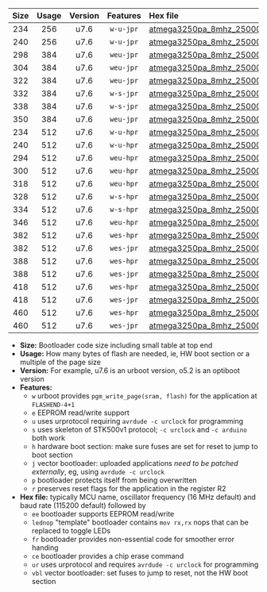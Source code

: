 |Size|Usage|Version|Features|Hex file|
|:-:|:-:|:-:|:-:|:--|
|234|256|u7.6|`w-u-jpr`|[atmega3250pa_8mhz_250000bps_ur_vbl.hex](https://raw.githubusercontent.com/stefanrueger/urboot/main/bootloaders/atmega3250pa/fcpu_8mhz/250000_bps/atmega3250pa_8mhz_250000bps_ur_vbl.hex)|
|240|256|u7.6|`w-u-jpr`|[atmega3250pa_8mhz_250000bps_lednop_ur_vbl.hex](https://raw.githubusercontent.com/stefanrueger/urboot/main/bootloaders/atmega3250pa/fcpu_8mhz/250000_bps/atmega3250pa_8mhz_250000bps_lednop_ur_vbl.hex)|
|298|384|u7.6|`weu-jpr`|[atmega3250pa_8mhz_250000bps_ee_ur_vbl.hex](https://raw.githubusercontent.com/stefanrueger/urboot/main/bootloaders/atmega3250pa/fcpu_8mhz/250000_bps/atmega3250pa_8mhz_250000bps_ee_ur_vbl.hex)|
|304|384|u7.6|`weu-jpr`|[atmega3250pa_8mhz_250000bps_ee_lednop_ur_vbl.hex](https://raw.githubusercontent.com/stefanrueger/urboot/main/bootloaders/atmega3250pa/fcpu_8mhz/250000_bps/atmega3250pa_8mhz_250000bps_ee_lednop_ur_vbl.hex)|
|322|384|u7.6|`weu-jpr`|[atmega3250pa_8mhz_250000bps_ee_lednop_fr_ur_vbl.hex](https://raw.githubusercontent.com/stefanrueger/urboot/main/bootloaders/atmega3250pa/fcpu_8mhz/250000_bps/atmega3250pa_8mhz_250000bps_ee_lednop_fr_ur_vbl.hex)|
|332|384|u7.6|`w-s-jpr`|[atmega3250pa_8mhz_250000bps_vbl.hex](https://raw.githubusercontent.com/stefanrueger/urboot/main/bootloaders/atmega3250pa/fcpu_8mhz/250000_bps/atmega3250pa_8mhz_250000bps_vbl.hex)|
|338|384|u7.6|`w-s-jpr`|[atmega3250pa_8mhz_250000bps_lednop_vbl.hex](https://raw.githubusercontent.com/stefanrueger/urboot/main/bootloaders/atmega3250pa/fcpu_8mhz/250000_bps/atmega3250pa_8mhz_250000bps_lednop_vbl.hex)|
|350|384|u7.6|`weu-jpr`|[atmega3250pa_8mhz_250000bps_ee_lednop_fr_ce_ur_vbl.hex](https://raw.githubusercontent.com/stefanrueger/urboot/main/bootloaders/atmega3250pa/fcpu_8mhz/250000_bps/atmega3250pa_8mhz_250000bps_ee_lednop_fr_ce_ur_vbl.hex)|
|234|512|u7.6|`w-u-hpr`|[atmega3250pa_8mhz_250000bps_ur.hex](https://raw.githubusercontent.com/stefanrueger/urboot/main/bootloaders/atmega3250pa/fcpu_8mhz/250000_bps/atmega3250pa_8mhz_250000bps_ur.hex)|
|240|512|u7.6|`w-u-hpr`|[atmega3250pa_8mhz_250000bps_lednop_ur.hex](https://raw.githubusercontent.com/stefanrueger/urboot/main/bootloaders/atmega3250pa/fcpu_8mhz/250000_bps/atmega3250pa_8mhz_250000bps_lednop_ur.hex)|
|294|512|u7.6|`weu-hpr`|[atmega3250pa_8mhz_250000bps_ee_ur.hex](https://raw.githubusercontent.com/stefanrueger/urboot/main/bootloaders/atmega3250pa/fcpu_8mhz/250000_bps/atmega3250pa_8mhz_250000bps_ee_ur.hex)|
|300|512|u7.6|`weu-hpr`|[atmega3250pa_8mhz_250000bps_ee_lednop_ur.hex](https://raw.githubusercontent.com/stefanrueger/urboot/main/bootloaders/atmega3250pa/fcpu_8mhz/250000_bps/atmega3250pa_8mhz_250000bps_ee_lednop_ur.hex)|
|318|512|u7.6|`weu-hpr`|[atmega3250pa_8mhz_250000bps_ee_lednop_fr_ur.hex](https://raw.githubusercontent.com/stefanrueger/urboot/main/bootloaders/atmega3250pa/fcpu_8mhz/250000_bps/atmega3250pa_8mhz_250000bps_ee_lednop_fr_ur.hex)|
|328|512|u7.6|`w-s-hpr`|[atmega3250pa_8mhz_250000bps.hex](https://raw.githubusercontent.com/stefanrueger/urboot/main/bootloaders/atmega3250pa/fcpu_8mhz/250000_bps/atmega3250pa_8mhz_250000bps.hex)|
|334|512|u7.6|`w-s-hpr`|[atmega3250pa_8mhz_250000bps_lednop.hex](https://raw.githubusercontent.com/stefanrueger/urboot/main/bootloaders/atmega3250pa/fcpu_8mhz/250000_bps/atmega3250pa_8mhz_250000bps_lednop.hex)|
|346|512|u7.6|`weu-hpr`|[atmega3250pa_8mhz_250000bps_ee_lednop_fr_ce_ur.hex](https://raw.githubusercontent.com/stefanrueger/urboot/main/bootloaders/atmega3250pa/fcpu_8mhz/250000_bps/atmega3250pa_8mhz_250000bps_ee_lednop_fr_ce_ur.hex)|
|382|512|u7.6|`wes-hpr`|[atmega3250pa_8mhz_250000bps_ee.hex](https://raw.githubusercontent.com/stefanrueger/urboot/main/bootloaders/atmega3250pa/fcpu_8mhz/250000_bps/atmega3250pa_8mhz_250000bps_ee.hex)|
|382|512|u7.6|`wes-jpr`|[atmega3250pa_8mhz_250000bps_ee_vbl.hex](https://raw.githubusercontent.com/stefanrueger/urboot/main/bootloaders/atmega3250pa/fcpu_8mhz/250000_bps/atmega3250pa_8mhz_250000bps_ee_vbl.hex)|
|388|512|u7.6|`wes-hpr`|[atmega3250pa_8mhz_250000bps_ee_lednop.hex](https://raw.githubusercontent.com/stefanrueger/urboot/main/bootloaders/atmega3250pa/fcpu_8mhz/250000_bps/atmega3250pa_8mhz_250000bps_ee_lednop.hex)|
|388|512|u7.6|`wes-jpr`|[atmega3250pa_8mhz_250000bps_ee_lednop_vbl.hex](https://raw.githubusercontent.com/stefanrueger/urboot/main/bootloaders/atmega3250pa/fcpu_8mhz/250000_bps/atmega3250pa_8mhz_250000bps_ee_lednop_vbl.hex)|
|418|512|u7.6|`wes-hpr`|[atmega3250pa_8mhz_250000bps_ee_lednop_fr.hex](https://raw.githubusercontent.com/stefanrueger/urboot/main/bootloaders/atmega3250pa/fcpu_8mhz/250000_bps/atmega3250pa_8mhz_250000bps_ee_lednop_fr.hex)|
|418|512|u7.6|`wes-jpr`|[atmega3250pa_8mhz_250000bps_ee_lednop_fr_vbl.hex](https://raw.githubusercontent.com/stefanrueger/urboot/main/bootloaders/atmega3250pa/fcpu_8mhz/250000_bps/atmega3250pa_8mhz_250000bps_ee_lednop_fr_vbl.hex)|
|460|512|u7.6|`wes-hpr`|[atmega3250pa_8mhz_250000bps_ee_lednop_fr_ce.hex](https://raw.githubusercontent.com/stefanrueger/urboot/main/bootloaders/atmega3250pa/fcpu_8mhz/250000_bps/atmega3250pa_8mhz_250000bps_ee_lednop_fr_ce.hex)|
|460|512|u7.6|`wes-jpr`|[atmega3250pa_8mhz_250000bps_ee_lednop_fr_ce_vbl.hex](https://raw.githubusercontent.com/stefanrueger/urboot/main/bootloaders/atmega3250pa/fcpu_8mhz/250000_bps/atmega3250pa_8mhz_250000bps_ee_lednop_fr_ce_vbl.hex)|

- **Size:** Bootloader code size including small table at top end
- **Usage:** How many bytes of flash are needed, ie, HW boot section or a multiple of the page size
- **Version:** For example, u7.6 is an urboot version, o5.2 is an optiboot version
- **Features:**
  + `w` urboot provides `pgm_write_page(sram, flash)` for the application at `FLASHEND-4+1`
  + `e` EEPROM read/write support
  + `u` uses urprotocol requiring `avrdude -c urclock` for programming
  + `s` uses skeleton of STK500v1 protocol; `-c urclock` and `-c arduino` both work
  + `h` hardware boot section: make sure fuses are set for reset to jump to boot section
  + `j` vector bootloader: uploaded applications *need to be patched externally*, eg, using `avrdude -c urclock`
  + `p` bootloader protects itself from being overwritten
  + `r` preserves reset flags for the application in the register R2
- **Hex file:** typically MCU name, oscillator frequency (16 MHz default) and baud rate (115200 default) followed by
  + `ee` bootloader supports EEPROM read/write
  + `lednop` "template" bootloader contains `mov rx,rx` nops that can be replaced to toggle LEDs
  + `fr` bootloader provides non-essential code for smoother error handing
  + `ce` bootloader provides a chip erase command
  + `ur` uses urprotocol and requires `avrdude -c urclock` for programming
  + `vbl` vector bootloader: set fuses to jump to reset, not the HW boot section
